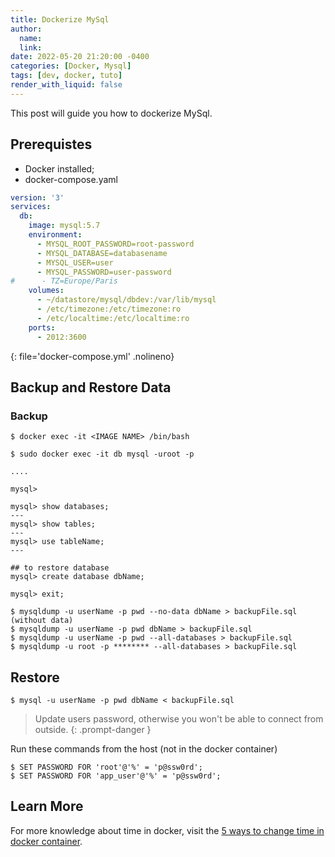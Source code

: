 ```yaml
---
title: Dockerize MySql
author:
  name: 
  link: 
date: 2022-05-20 21:20:00 -0400
categories: [Docker, Mysql]
tags: [dev, docker, tuto]
render_with_liquid: false
---
```


This post will guide you how to dockerize MySql.

## Prerequistes

 - Docker installed;
 - docker-compose.yaml
 
```yaml
version: '3'
services:
  db:
    image: mysql:5.7
    environment:
      - MYSQL_ROOT_PASSWORD=root-password
      - MYSQL_DATABASE=databasename
      - MYSQL_USER=user
      - MYSQL_PASSWORD=user-password
#      - TZ=Europe/Paris
    volumes:
      - ~/datastore/mysql/dbdev:/var/lib/mysql
      - /etc/timezone:/etc/timezone:ro
      - /etc/localtime:/etc/localtime:ro
    ports:
      - 2012:3600
```
{: file='docker-compose.yml' .nolineno}


## Backup and Restore Data
### Backup
````console
$ docker exec -it <IMAGE NAME> /bin/bash

$ sudo docker exec -it db mysql -uroot -p

....

mysql> 

````

````console
mysql> show databases;
---
mysql> show tables;
---
mysql> use tableName;
---

## to restore database
mysql> create database dbName;

mysql> exit;
````

````console
$ mysqldump -u userName -p pwd --no-data dbName > backupFile.sql    (without data)
$ mysqldump -u userName -p pwd dbName > backupFile.sql
$ mysqldump -u userName -p pwd --all-databases > backupFile.sql
$ mysqldump -u root -p ******** --all-databases > backupFile.sql
````

## Restore

````console
$ mysql -u userName -p pwd dbName < backupFile.sql
````

> Update users password, otherwise you won't be able to connect from outside.
{: .prompt-danger }

Run these commands from the host (not in the docker container)

```console
$ SET PASSWORD FOR 'root'@'%' = 'p@ssw0rd';
$ SET PASSWORD FOR 'app_user'@'%' = 'p@ssw0rd';
```

## Learn More

For more knowledge about time in docker, visit the [5 ways to change time in docker container](https://bobcares.com/blog/change-time-in-docker-container/).
